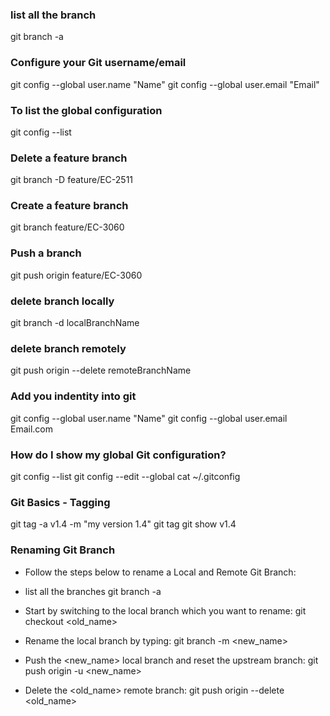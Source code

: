 ### list all the branch
git branch -a

### Configure your Git username/email
git config --global user.name "Name"
git config --global user.email "Email"

### To list the global configuration
git config --list

### Delete a feature branch
git branch -D feature/EC-2511

### Create a feature branch
git branch feature/EC-3060

### Push a branch 
git push origin feature/EC-3060


### delete branch locally
git branch -d localBranchName

### delete branch remotely
git push origin --delete remoteBranchName

### Add you indentity into git 
git config --global user.name "Name"
git config --global user.email Email.com

### How do I show my global Git configuration?
git config --list
git config --edit --global
cat ~/.gitconfig

### Git Basics - Tagging
git tag -a v1.4 -m "my version 1.4"
git tag
git show v1.4


### Renaming Git Branch
- Follow the steps below to rename a Local and Remote Git Branch:

* list all the branches
git branch -a

* Start by switching to the local branch which you want to rename:
git checkout <old_name>

* Rename the local branch by typing:
git branch -m <new_name>

* Push the <new_name> local branch and reset the upstream branch:
git push origin -u <new_name>

* Delete the <old_name> remote branch:
git push origin --delete <old_name>